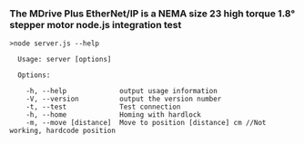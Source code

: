 ### The MDrive Plus EtherNet/IP is a NEMA size 23 high torque 1.8° stepper motor node.js integration test

```
>node server.js --help

  Usage: server [options]

  Options:

    -h, --help             output usage information
    -V, --version          output the version number
    -t, --test             Test connection
    -h, --home             Homing with hardlock
    -m, --move [distance]  Move to position [distance] cm //Not working, hardcode position
``` 